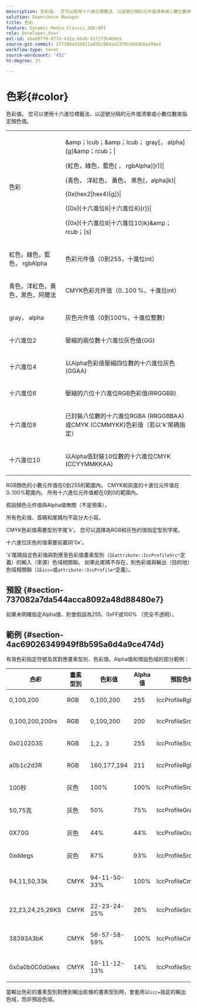 ```yaml
---
description: 色彩值。 您可以使用十六進位標籤法、以逗號分隔的元件值清單或小數位數來指定顏色值。
solution: Experience Manager
title: 色彩
feature: Dynamic Media Classic,SDK/API
role: Developer,User
exl-id: eba88ff0-877d-432e-bbd6-9172f5b460e9
source-git-commit: 2ff380ad30911a85bc066ae53f0cb69360ed99e4
workflow-type: tm+mt
source-wordcount: '452'
ht-degree: 3%

---
```


# 色彩{#color}

色彩值。 您可以使用十六進位標籤法、以逗號分隔的元件值清單或小數位數來指定顏色值。

<table id="simpletable_9EBE66066E854ABE978F8F7ADC66BDE3"> 
 <tr class="strow"> 
  <td class="stentry"> <p><span class="codeph"> <span class="varname">色彩</span> </span> </p></td> 
  <td class="stentry"> <p> <span class="codeph">&amp;amp；lcub；&amp;amp；lcub；<span class="varname"> gray</span>[，<span class="varname"> alpha</span>][g]&amp;amp；rcub；|</span> </p> <p> <span class="codeph"> {<span class="varname">紅色</span>，<span class="varname">綠色</span>，<span class="varname">藍色</span>[ ，<span class="varname"> rgbAlpha</span>][r]}|</span> </p> <p> <span class="codeph"> {<span class="varname">青色</span>， <span class="varname">洋紅色</span>， <span class="varname">黃色</span>， <span class="varname">黑色</span>[，alpha]k}|</span> </p> <p> <span class="codeph"> {0x{hex2|hex4}[g]}|</span> </p> <p> <span class="codeph">{[0x]{<span class="varname">十六進位6</span>|<span class="varname">十六進位8</span>}[r]}|</span> </p> <p> <span class="codeph"> {[0x]{<span class="varname">十六進位8</span>|<span class="varname">十六進位10</span>}k}&amp;amp；rcub；[s]</span> </p> </td> 
 </tr> 
 <tr class="strow"> 
  <td class="stentry"> <p><span class="codeph"> <span class="varname">紅色</span>，<span class="varname">綠色</span>，<span class="varname">藍色</span>，<span class="varname"> rgbAlpha</span></span> </p> </td> 
  <td class="stentry"> <p>色彩元件值（0到255，十進位int） </p> </td> 
 </tr> 
 <tr class="strow"> 
  <td class="stentry"> <p><span class="codeph"> <span class="varname">青色</span>，<span class="varname">洋紅色</span>，<span class="varname">黃色</span>，<span class="varname">黑色</span>，<span class="varname">阿爾法</span></span> </p></td> 
  <td class="stentry"> <p>CMYK色彩元件值（0..100 %，十進位int） </p></td> 
 </tr> 
 <tr class="strow"> 
  <td class="stentry"> <p><span class="codeph"> <span class="varname"> gray</span>， <span class="varname"> alpha</span></span> </p> </td> 
  <td class="stentry"> <p>灰色元件值（0到100%，十進位整數） </p> </td> 
 </tr> 
 <tr class="strow"> 
  <td class="stentry"> <p><span class="codeph"> <span class="varname">十六進位2</span> </span> </p></td> 
  <td class="stentry"> <p>壓縮的兩位數十六進位灰色值(GG) </p></td> 
 </tr> 
 <tr class="strow"> 
  <td class="stentry"> <p><span class="codeph"> <span class="varname">十六進位4</span> </span> </p> </td> 
  <td class="stentry"> <p>以Alpha色彩值壓縮四位數的十六進位灰色(GGAA) </p> </td> 
 </tr> 
 <tr class="strow"> 
  <td class="stentry"> <p><span class="codeph"> <span class="varname">十六進位6</span> </span> </p> </td> 
  <td class="stentry"> <p>壓縮的六位十六進位RGB色彩值(RRGGBB) </p></td> 
 </tr> 
 <tr class="strow"> 
  <td class="stentry"> <p><span class="codeph"> <span class="varname">十六進位8</span> </span> </p> </td> 
  <td class="stentry"> <p>已封裝八位數的十六進位RGBA (RRGGBBAA)或CMYK (CCMMYKK)色彩值（若以'k'尾碼指定） </p></td> 
 </tr> 
 <tr class="strow"> 
  <td class="stentry"> <p><span class="codeph"> <span class="varname">十六進位10</span> </span> </p></td> 
  <td class="stentry"> <p>以Alpha值封裝10位數的十六進位CMYK (CCYYMMKKAA) </p> </td> 
 </tr> 
</table>

RGB顏色的小數元件值在0到255的範圍內。 CMYK和灰度的十進位元件值在0..100%範圍內。 所有十六進位元件值都在0到0的範圍內。

假設顏色元件值與Alpha值無關（不是預乘）。

所有色彩值、首碼和尾碼均不區分大小寫。

CMYK色彩值需要型別字尾&#39;k&#39;。 您可以選擇為RGB和灰色的值指定型別字尾。

十六進位灰色的值需要前置詞&#39;0x&#39;。

&#39;s&#39;尾碼指定色彩值與對應至色彩值畫素型別（以`attribute::IccProfileSrc*`定義）的輸入（來源）色域相關聯。 如果此尾碼不存在，則色彩值與輸出（目的地）色域相關聯（以`icc=`或`attribute::IccProfile*`定義）。

## 預設 {#section-737082a7da544acca8092a48d88480e7}

如果未明確指定Alpha值，則會假設為255、0xFF或100% （完全不透明）。

## 範例 {#section-4ac69026349949f8b595a6d4a9ce474d}

有效色彩指定符號及其對應畫素型別、色彩值、Alpha值和預設色域的部分範例：

<table id="table_1539E74A1EC545F1B5398D86A27079D1"> 
 <thead> 
  <tr> 
   <th class="entry"> <b> <i>色彩</i> </b> </th> 
   <th class="entry"> <b>畫素型別</b> </th> 
   <th class="entry"> <b>色彩值</b> </th> 
   <th class="entry"> <b>Alpha值</b> </th> 
   <th class="entry"> <b>預設色域</b> </th> 
  </tr> 
 </thead>
 <tbody> 
  <tr> 
   <td> <p>0,100,200 </p> </td> 
   <td> <p>RGB </p> </td> 
   <td> <p>0,100,200 </p> </td> 
   <td> <p>255 </p> </td> 
   <td> <p> <span class="codeph"> IccProfileRgb</span> </p> </td> 
  </tr> 
  <tr> 
   <td> <p>0,100,200,200rs </p> </td> 
   <td> <p>RGB </p> </td> 
   <td> <p>0,100,200 </p> </td> 
   <td> <p>200 </p> </td> 
   <td> <p> <span class="codeph"> IccProfileSrcRgb</span> </p> </td> 
  </tr> 
  <tr> 
   <td> <p>0x010203S </p> </td> 
   <td> <p>RGB </p> </td> 
   <td> <p>1,2，3 </p> </td> 
   <td> <p>255 </p> </td> 
   <td> <p> <span class="codeph"> IccProfileSrcRgb</span> </p> </td> 
  </tr> 
  <tr> 
   <td> <p>a0b1c2d3R </p> </td> 
   <td> <p>RGB </p> </td> 
   <td> <p>160,177,194 </p> </td> 
   <td> <p>211 </p> </td> 
   <td> <p> <span class="codeph"> IccProfileRgb</span> </p> </td> 
  </tr> 
  <tr> 
   <td> <p>100秒 </p> </td> 
   <td> <p>灰色 </p> </td> 
   <td> <p>100% </p> </td> 
   <td> <p>100% </p> </td> 
   <td> <p> <span class="codeph"> IccProfileSrcGray</span> </p> </td> 
  </tr> 
  <tr> 
   <td> <p>50,75克 </p> </td> 
   <td> <p>灰色 </p> </td> 
   <td> <p>50% </p> </td> 
   <td> <p>75% </p> </td> 
   <td> <p> <span class="codeph"> IccProfileGray</span> </p> </td> 
  </tr> 
  <tr> 
   <td> <p>0X70G </p> </td> 
   <td> <p>灰色 </p> </td> 
   <td> <p>44% </p> </td> 
   <td> <p>44% </p> </td> 
   <td> <p> <span class="codeph"> IccProfileGray</span> </p> </td> 
  </tr> 
  <tr> 
   <td> <p>0xddegs </p> </td> 
   <td> <p>灰色 </p> </td> 
   <td> <p>87% </p> </td> 
   <td> <p>93% </p> </td> 
   <td> <p> <span class="codeph"> IccProfileSrcGray </span> </p> </td> 
  </tr> 
  <tr> 
   <td> <p>94,11,50,33k </p> </td> 
   <td> <p>CMYK </p> </td> 
   <td> <p>94-11-50-33% </p> </td> 
   <td> <p>100% </p> </td> 
   <td> <p> <span class="codeph"> IccProfileCmyk</span> </p> </td> 
  </tr> 
  <tr> 
   <td> <p>22,23,24,25,26KS </p> </td> 
   <td> <p>CMYK </p> </td> 
   <td> <p>22-23-24-25% </p> </td> 
   <td> <p>26% </p> </td> 
   <td> <p> <span class="codeph"> IccProfileSrcCmyk</span> </p> </td> 
  </tr> 
  <tr> 
   <td> <p>38393A3bK </p> </td> 
   <td> <p>CMYK </p> </td> 
   <td> <p>56-57-58-59% </p> </td> 
   <td> <p>100% </p> </td> 
   <td> <p> <span class="codeph"> IccProfileCmyk</span> </p> </td> 
  </tr> 
  <tr> 
   <td> <p>0x0a0b0C0d0eks </p> </td> 
   <td> <p>CMYK </p> </td> 
   <td> <p>10-11-12-13% </p> </td> 
   <td> <p>14% </p> </td> 
   <td> <p> <span class="codeph"> IccProfileSrcCmyk</span> </p> </td> 
  </tr> 
 </tbody> 
</table>

當輸出色彩的畫素型別對應到輸出影像的畫素型別時，會套用以`icc=`指定的輸出色域，而非預設色域。
